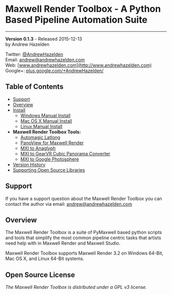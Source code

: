 # Maxwell Render Toolbox - A Python Based Pipeline Automation Suite #
----
**Version 0.1.3** - Released 2015-12-13  
by Andrew Hazelden  

Twitter: [@AndrewHazelden](https://twitter.com/andrewhazelden)  
Email: [andrew@andrewhazelden.com](mailto:andrew@andrewhazelden.com)  
Web: [www.andrewhazelden.com](http://www.andrewhazelden.com)  
Google+: [plus.google.com/+AndrewHazelden/](https://plus.google.com/+AndrewHazelden/)  

## Table of Contents ##
- [Support](#support)
- [Overview](#overview)
- [Install](install.html)
  - [Windows Manual Install](install.html#windows-install)
  - [Mac OS X Manual Install](install.html#mac-install)
  - [Linux Manual Install](install.html#linux-install)
- **Maxwell Render Toolbox Tools:**
  - [Automagic Latlong](automagic_latlong_stereo.html)
  - [PanoView for Maxwell Render](panoview_for_maxwell_render.html)
  - [MXI to Anaglyph](mxi2anaglyph.html)
  - [MXI to GearVR Cubic Panorama Converter](mxi2gearvrcube.html)
  - [MXI to Google Photosphere](mxi2photosphere.html)
- [Version History](version_history.html#version-history)
- [Supporting Open Source Libraries](opensource_tools.html)

<a name="support"></a>
## Support ##

If you have a support question about the Maxwell Render Toolbox you can contact the author via email:
[andrew@andrewhazelden.com](mailto:andrew@andrewhazelden.com)

<a name="overview"></a>
## Overview ##

The Maxwell Render Toolbox is a suite of PyMaxwell based python scripts and tools that simplify the most common pipeline centric tasks that artists need help with in Maxwell Render and Maxwell Studio.

Maxwell Render Toolbox supports Maxwell Render 3.2 on Windows 64-Bit, Mac OS X, and Linux 64-Bit systems.

## Open Source License ##

*The Maxwell Render Toolbox is distributed under a GPL v3 license.*
